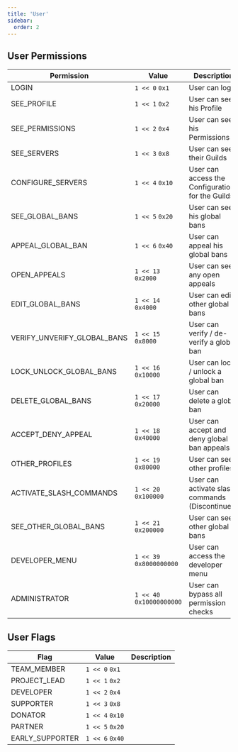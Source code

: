 ```yaml
---
title: 'User'
sidebar:
  order: 2
---
```


## User Permissions

| Permission                    | Value                     | Description |
| ----------------------------- | ------------------------- | ----------- |
| LOGIN                         | `1 << 0` `0x1`            | User can login |
| SEE_PROFILE                   | `1 << 1` `0x2`            | User can see his Profile |
| SEE_PERMISSIONS               | `1 << 2` `0x4`            | User can see his Permissions |
| SEE_SERVERS                   | `1 << 3` `0x8`            | User can see their Guilds |
| CONFIGURE_SERVERS             | `1 << 4` `0x10`           | User can access the Configuration for the Guilds |
| SEE_GLOBAL_BANS               | `1 << 5` `0x20`           | User can see his global bans |
| APPEAL_GLOBAL_BAN             | `1 << 6` `0x40`           | User can appeal his global bans |
| OPEN_APPEALS                  | `1 << 13` `0x2000`        | User can see any open appeals |
| EDIT_GLOBAL_BANS              | `1 << 14` `0x4000`        | User can edit other global bans |
| VERIFY_UNVERIFY_GLOBAL_BANS   | `1 << 15` `0x8000`        | User can verify / de-verify a global ban |
| LOCK_UNLOCK_GLOBAL_BANS       | `1 << 16` `0x10000`       | User can lock / unlock a global ban |
| DELETE_GLOBAL_BANS            | `1 << 17` `0x20000`       | User can delete a global ban |
| ACCEPT_DENY_APPEAL            | `1 << 18` `0x40000`       | User can accept and deny global ban appeals |
| OTHER_PROFILES                | `1 << 19` `0x80000`       | User can see other profiles |
| ACTIVATE_SLASH_COMMANDS       | `1 << 20` `0x100000`      | User can activate slash commands (Discontinued) |
| SEE_OTHER_GLOBAL_BANS         | `1 << 21` `0x200000`      | User can see other global bans |
| DEVELOPER_MENU                | `1 << 39` `0x8000000000`  | User can access the developer menu |
| ADMINISTRATOR                 | `1 << 40` `0x10000000000` | User can bypass all permission checks |

## User Flags

| Flag              | Value             | Description |
| ----------------- | ----------------- | ----------- |
| TEAM_MEMBER       | `1 << 0` `0x1`    |  |
| PROJECT_LEAD      | `1 << 1` `0x2`    |  |
| DEVELOPER         | `1 << 2` `0x4`    |  |
| SUPPORTER         | `1 << 3` `0x8`    |  |
| DONATOR           | `1 << 4` `0x10`   |  |
| PARTNER           | `1 << 5` `0x20`   |  |
| EARLY_SUPPORTER   | `1 << 6` `0x40`   |  |
